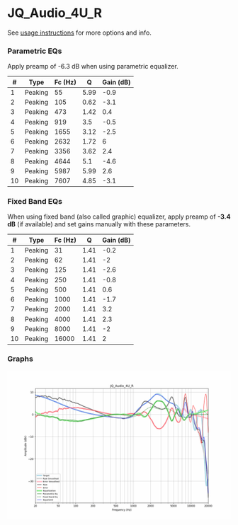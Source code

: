 # JQ_Audio_4U_R
See [usage instructions](https://github.com/jaakkopasanen/AutoEq#usage) for more options and info.

### Parametric EQs
Apply preamp of -6.3 dB when using parametric equalizer.

|   # | Type    |   Fc (Hz) |    Q |   Gain (dB) |
|-----|---------|-----------|------|-------------|
|   1 | Peaking |        55 | 5.99 |        -0.9 |
|   2 | Peaking |       105 | 0.62 |        -3.1 |
|   3 | Peaking |       473 | 1.42 |         0.4 |
|   4 | Peaking |       919 | 3.5  |        -0.5 |
|   5 | Peaking |      1655 | 3.12 |        -2.5 |
|   6 | Peaking |      2632 | 1.72 |         6   |
|   7 | Peaking |      3356 | 3.62 |         2.4 |
|   8 | Peaking |      4644 | 5.1  |        -4.6 |
|   9 | Peaking |      5987 | 5.99 |         2.6 |
|  10 | Peaking |      7607 | 4.85 |        -3.1 |

### Fixed Band EQs
When using fixed band (also called graphic) equalizer, apply preamp of **-3.4 dB** (if available) and set gains manually with these parameters.

|   # | Type    |   Fc (Hz) |    Q |   Gain (dB) |
|-----|---------|-----------|------|-------------|
|   1 | Peaking |        31 | 1.41 |        -0.2 |
|   2 | Peaking |        62 | 1.41 |        -2   |
|   3 | Peaking |       125 | 1.41 |        -2.6 |
|   4 | Peaking |       250 | 1.41 |        -0.8 |
|   5 | Peaking |       500 | 1.41 |         0.6 |
|   6 | Peaking |      1000 | 1.41 |        -1.7 |
|   7 | Peaking |      2000 | 1.41 |         3.2 |
|   8 | Peaking |      4000 | 1.41 |         2.3 |
|   9 | Peaking |      8000 | 1.41 |        -2   |
|  10 | Peaking |     16000 | 1.41 |         2   |

### Graphs
![](./JQ_Audio_4U_R.png)
